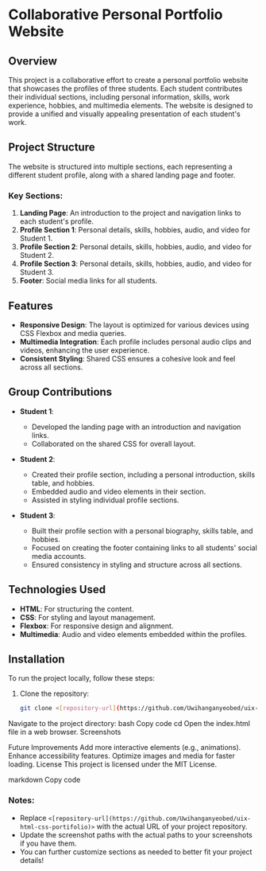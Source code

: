 # Collaborative Personal Portfolio Website

## Overview
This project is a collaborative effort to create a personal portfolio website that showcases the profiles of three students. Each student contributes their individual sections, including personal information, skills, work experience, hobbies, and multimedia elements. The website is designed to provide a unified and visually appealing presentation of each student's work.

## Project Structure
The website is structured into multiple sections, each representing a different student profile, along with a shared landing page and footer.

### Key Sections:
1. **Landing Page**: An introduction to the project and navigation links to each student's profile.
2. **Profile Section 1**: Personal details, skills, hobbies, audio, and video for Student 1.
3. **Profile Section 2**: Personal details, skills, hobbies, audio, and video for Student 2.
4. **Profile Section 3**: Personal details, skills, hobbies, audio, and video for Student 3.
5. **Footer**: Social media links for all students.

## Features
- **Responsive Design**: The layout is optimized for various devices using CSS Flexbox and media queries.
- **Multimedia Integration**: Each profile includes personal audio clips and videos, enhancing the user experience.
- **Consistent Styling**: Shared CSS ensures a cohesive look and feel across all sections.

## Group Contributions
- **Student 1**:
  - Developed the landing page with an introduction and navigation links.
  - Collaborated on the shared CSS for overall layout.

- **Student 2**:
  - Created their profile section, including a personal introduction, skills table, and hobbies.
  - Embedded audio and video elements in their section.
  - Assisted in styling individual profile sections.

- **Student 3**:
  - Built their profile section with a personal biography, skills table, and hobbies.
  - Focused on creating the footer containing links to all students' social media accounts.
  - Ensured consistency in styling and structure across all sections.

## Technologies Used
- **HTML**: For structuring the content.
- **CSS**: For styling and layout management.
- **Flexbox**: For responsive design and alignment.
- **Multimedia**: Audio and video elements embedded within the profiles.

## Installation
To run the project locally, follow these steps:
1. Clone the repository:
   ```bash
   git clone <[repository-url](https://github.com/Uwihanganyeobed/uix-html-css-portifolio)>

Navigate to the project directory:
bash
Copy code
cd <portfolio-website>
Open the index.html file in a web browser.
Screenshots

Future Improvements
Add more interactive elements (e.g., animations).
Enhance accessibility features.
Optimize images and media for faster loading.
License
This project is licensed under the MIT License.

markdown
Copy code

### Notes:
- Replace `<[repository-url](https://github.com/Uwihanganyeobed/uix-html-css-portifolio)>` with the actual URL of your project repository.
- Update the screenshot paths with the actual paths to your screenshots if you have them.
- You can further customize sections as needed to better fit your project details!
